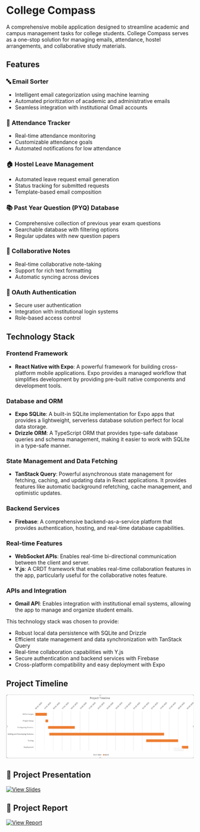 # College Compass

A comprehensive mobile application designed to streamline academic and campus management tasks for college students. College Compass serves as a one-stop solution for managing emails, attendance, hostel arrangements, and collaborative study materials.

## Features

### 🔤 Email Sorter
- Intelligent email categorization using machine learning
- Automated prioritization of academic and administrative emails
- Seamless integration with institutional Gmail accounts

### 📅 Attendance Tracker
- Real-time attendance monitoring
- Customizable attendance goals
- Automated notifications for low attendance

### 🏠 Hostel Leave Management
- Automated leave request email generation
- Status tracking for submitted requests
- Template-based email composition

### 📚 Past Year Question (PYQ) Database
- Comprehensive collection of previous year exam questions
- Searchable database with filtering options
- Regular updates with new question papers

### 📝 Collaborative Notes
- Real-time collaborative note-taking
- Support for rich text formatting
- Automatic syncing across devices

### 🔐 OAuth Authentication
- Secure user authentication
- Integration with institutional login systems
- Role-based access control

## Technology Stack

### Frontend Framework
- **React Native with Expo**: A powerful framework for building cross-platform mobile applications. Expo provides a managed workflow that simplifies development by providing pre-built native components and development tools.

### Database and ORM
- **Expo SQLite**: A built-in SQLite implementation for Expo apps that provides a lightweight, serverless database solution perfect for local data storage.
- **Drizzle ORM**: A TypeScript ORM that provides type-safe database queries and schema management, making it easier to work with SQLite in a type-safe manner.

### State Management and Data Fetching
- **TanStack Query**: Powerful asynchronous state management for fetching, caching, and updating data in React applications. It provides features like automatic background refetching, cache management, and optimistic updates.

### Backend Services
- **Firebase**: A comprehensive backend-as-a-service platform that provides authentication, hosting, and real-time database capabilities.

### Real-time Features
- **WebSocket APIs**: Enables real-time bi-directional communication between the client and server.
- **Y.js**: A CRDT framework that enables real-time collaboration features in the app, particularly useful for the collaborative notes feature.

### APIs and Integration
- **Gmail API**: Enables integration with institutional email systems, allowing the app to manage and organize student emails.

This technology stack was chosen to provide:
- Robust local data persistence with SQLite and Drizzle
- Efficient state management and data synchronization with TanStack Query
- Real-time collaboration capabilities with Y.js
- Secure authentication and backend services with Firebase
- Cross-platform compatibility and easy deployment with Expo

## Project Timeline
![Project Timeline](image.png)

## 📄 Project Presentation
[![View Slides](https://img.shields.io/badge/Google%20Slides-View-yellow?logo=google-slides&logoColor=white)](https://docs.google.com/presentation/d/18jsDDPSOgZAhFhkYGRSuEUjHkZkU74CoOoLCPisHdjo/edit?usp=sharing)


## 📝 Project Report
[![View Report](https://img.shields.io/badge/Google%20Drive-View%20Report-blue?logo=google-drive&logoColor=white)](https://drive.google.com/file/d/1XelsW98ii_aGWW75wkAWOxf-uLmMjHZY/view?usp=drive_link)

